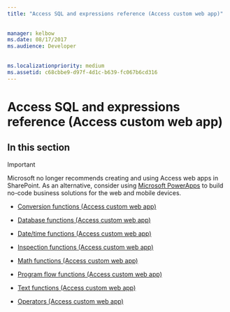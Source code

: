 ```yaml
---
title: "Access SQL and expressions reference (Access custom web app)"
  
  
manager: kelbow
ms.date: 08/17/2017
ms.audience: Developer
 
  
ms.localizationpriority: medium
ms.assetid: c68cbbe9-d97f-4d1c-b639-fc067b6cd316
---
```


# Access SQL and expressions reference (Access custom web app)

## In this section

> [!IMPORTANT]
> Microsoft no longer recommends creating and using Access web apps in SharePoint. As an alternative, consider using [Microsoft PowerApps](https://powerapps.microsoft.com/) to build no-code business solutions for the web and mobile devices. 
  
- [Conversion functions (Access custom web app)](conversion-functions-access-custom-web-app.md)
    
- [Database functions (Access custom web app)](database-functions-access-custom-web-app.md)
    
- [Date/time functions (Access custom web app)](date-time-functionsaccess-custom-web-app.md)
    
- [Inspection functions (Access custom web app)](inspection-functions-access-custom-web-app.md)
    
- [Math functions (Access custom web app)](math-functions-access-custom-web-app.md)
    
- [Program flow functions (Access custom web app)](program-flow-functions-access-custom-web-app.md)
    
- [Text functions (Access custom web app)](text-functions-access-custom-web-app.md)
    
- [Operators (Access custom web app)](operators-access-custom-web-app.md)
    

